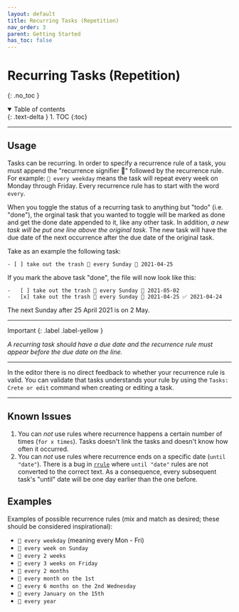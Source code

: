```yaml
---
layout: default
title: Recurring Tasks (Repetition)
nav_order: 3
parent: Getting Started
has_toc: false
---
```


# Recurring Tasks (Repetition)
{: .no_toc }

<details open markdown="block">
  <summary>
    Table of contents
  </summary>
  {: .text-delta }
1. TOC
{:toc}
</details>

---

## Usage
Tasks can be recurring.
In order to specify a recurrence rule of a task, you must append the "recurrence signifier 🔁" followed by the recurrence rule.
For example: `🔁 every weekday` means the task will repeat every week on Monday through Friday.
Every recurrence rule has to start with the word `every`.

When you toggle the status of a recurring task to anything but "todo" (i.e. "done"), the orginal task that you wanted to toggle will be marked as done and get the done date appended to it, like any other task.
In addition, *a new task will be put one line above the original task.*
The new task will have the due date of the next occurrence after the due date of the original task.

Take as an example the following task:

```
- [ ] take out the trash 🔁 every Sunday 📅 2021-04-25
```

If you mark the above task "done", the file will now look like this:

```
-   [ ] take out the trash 🔁 every Sunday 📅 2021-05-02
-   [x] take out the trash 🔁 every Sunday 📅 2021-04-25 ✅ 2021-04-24
```

The next Sunday after 25 April 2021 is on 2 May.

---

Important
{: .label .label-yellow }

*A recurring task should have a due date and the recurrence rule must appear before the due date on the line.*

---

In the editor there is no direct feedback to whether your recurrence rule is valid.
You can validate that tasks understands your rule by using the `Tasks: Crete or edit` command when creating or editing a task.

---

## Known Issues

1. You can *not* use rules where recurrence happens a certain number of times (`for x times`). Tasks doesn't link the tasks and doesn't know how often it occurred.
2. You can *not* use rules where recurrence ends on a specific date (`until "date"`). There is a bug in [`rrule`](https://github.com/jakubroztocil/rrule) where `until "date"` rules are not converted to the correct text. As a consequence, every subsequent task's "until" date will be one day earlier than the one before.

## Examples

Examples of possible recurrence rules (mix and match as desired; these should be considered inspirational):

-   `🔁 every weekday` (meaning every Mon - Fri)
-   `🔁 every week on Sunday`
-   `🔁 every 2 weeks`
-   `🔁 every 3 weeks on Friday`
-   `🔁 every 2 months`
-   `🔁 every month on the 1st`
-   `🔁 every 6 months on the 2nd Wednesday`
-   `🔁 every January on the 15th`
-   `🔁 every year`

